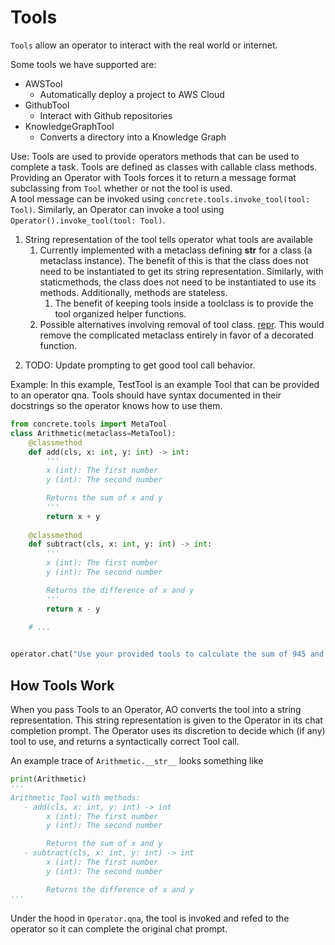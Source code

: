 # Tools
`Tools` allow an operator to interact with the real world or internet.

Some tools we have supported are:  
- AWSTool
  - Automatically deploy a project to AWS Cloud  
- GithubTool
  - Interact with Github repositories
- KnowledgeGraphTool
  - Converts a directory into a Knowledge Graph

Use: Tools are used to provide operators methods that can be used to complete a task. Tools are defined as classes with callable class methods. Providing an Operator with Tools forces it to return a message format subclassing from `Tool` whether or not the tool is used.  
A tool message can be invoked using `concrete.tools.invoke_tool(tool: Tool)`. Similarly, an Operator can invoke a tool using `Operator().invoke_tool(tool: Tool)`.

1. String representation of the tool tells operator what tools are available
   1. Currently implemented with a metaclass defining __str__ for a class (a metaclass instance). The benefit of this is that the class does not need to be instantiated to get its string representation. Similarly, with staticmethods, the class does not need to be instantiated to use its methods. Additionally, methods are stateless.
      1. The benefit of keeping tools inside a toolclass is to provide the tool organized helper functions.
   2. Possible alternatives involving removal of tool class. [repr](https://stackoverflow.com/questions/20093811/how-do-i-change-the-representation-of-a-python-function). This would remove the complicated metaclass entirely in favor of a decorated function.

2) TODO: Update prompting to get good tool call behavior.

Example:
In this example, TestTool is an example Tool that can be provided to an operator qna.
Tools should have syntax documented in their docstrings so the operator knows how to use them.

```python
from concrete.tools import MetaTool
class Arithmetic(metaclass=MetaTool):
    @classmethod
    def add(cls, x: int, y: int) -> int:
        '''
        x (int): The first number
        y (int): The second number

        Returns the sum of x and y
        '''
        return x + y
    
    @classmethod
    def subtract(cls, x: int, y: int) -> int:
        '''
        x (int): The first number
        y (int): The second number

        Returns the difference of x and y
        '''
        return x - y
    
    # ...


operator.chat("Use your provided tools to calculate the sum of 945 and 624", options={'tools': [Arithmetic]})
```

## How Tools Work
When you pass Tools to an Operator, AO converts the tool into a string representation. This string representation is given to the Operator in its chat completion prompt. The Operator uses its discretion to decide which (if any) tool to use, and returns a syntactically correct Tool call.

An example trace of `Arithmetic.__str__` looks something like

```python
print(Arithmetic)
'''
Arithmetic Tool with methods:
   - add(cls, x: int, y: int) -> int
        x (int): The first number
        y (int): The second number

        Returns the sum of x and y
   - subtract(cls, x: int, y: int) -> int
        x (int): The first number
        y (int): The second number

        Returns the difference of x and y
'''
```

Under the hood in `Operator.qna`, the tool is invoked and refed to the operator so it can complete the original chat prompt.